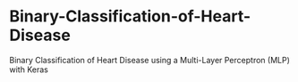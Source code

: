 # Binary-Classification-of-Heart-Disease
Binary Classification of Heart Disease using a Multi-Layer Perceptron (MLP) with Keras
